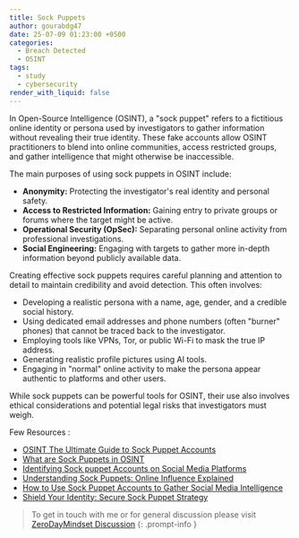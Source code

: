```yaml
---
title: Sock Puppets
author: gourabdg47
date: 25-07-09 01:23:00 +0500
categories:
  - Breach Detected
  - OSINT
tags:
  - study
  - cybersecurity
render_with_liquid: false
---
```


In Open-Source Intelligence (OSINT), a "sock puppet" refers to a fictitious online identity or persona used by investigators to gather information without revealing their true identity. These fake accounts allow OSINT practitioners to blend into online communities, access restricted groups, and gather intelligence that might otherwise be inaccessible.

The main purposes of using sock puppets in OSINT include:

- **Anonymity:** Protecting the investigator's real identity and personal safety.
- **Access to Restricted Information:** Gaining entry to private groups or forums where the target might be active.
- **Operational Security (OpSec):** Separating personal online activity from professional investigations.
- **Social Engineering:** Engaging with targets to gather more in-depth information beyond publicly available data.

Creating effective sock puppets requires careful planning and attention to detail to maintain credibility and avoid detection. This often involves:

- Developing a realistic persona with a name, age, gender, and a credible social history.
- Using dedicated email addresses and phone numbers (often "burner" phones) that cannot be traced back to the investigator.
- Employing tools like VPNs, Tor, or public Wi-Fi to mask the true IP address.
- Generating realistic profile pictures using AI tools.
- Engaging in "normal" online activity to make the persona appear authentic to platforms and other users.
    
While sock puppets can be powerful tools for OSINT, their use also involves ethical considerations and potential legal risks that investigators must weigh.

Few Resources :
- [OSINT  The Ultimate Guide to Sock Puppet Accounts](https://badbyte.io/osint-sock-puppets-accounts/)
- [What are Sock Puppets in OSINT](https://www.sans.org/blog/what-are-sock-puppets-in-osint/)
- [Identifying Sock puppet Accounts on Social Media Platforms](https://www.gendigital.com/blog/archive/identifying-sockpuppet-accounts-social-media)
- [Understanding Sock Puppets: Online Influence Explained](https://shunvogue.com/article/what-is-a-sock-puppet)
- [How to Use Sock Puppet Accounts to Gather Social Media Intelligence](https://www.maltego.com/blog/how-to-use-sock-puppet-accounts-to-gather-social-media-intelligence/)
- [Shield Your Identity: Secure Sock Puppet Strategy](https://www.tacticalprivacywire.com/shield-your-identity-secure-sock-puppet-strategy/)








> To get in touch with me or for general discussion please visit [ZeroDayMindset Discussion](https://github.com/orgs/X3N0-G0D/discussions) 
{: .prompt-info }
